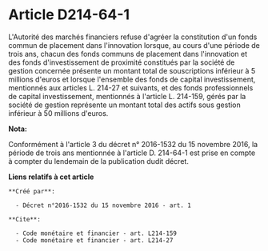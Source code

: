 # Article D214-64-1

L'Autorité des marchés financiers refuse d'agréer la constitution d'un fonds commun de placement dans l'innovation lorsque,
au cours d'une période de trois ans, chacun des fonds communs de placement dans l'innovation et des fonds d'investissement de
proximité constitués par la société de gestion concernée présente un montant total de souscriptions inférieur à 5 millions
d'euros et lorsque l'ensemble des fonds de capital investissement, mentionnés aux articles L. 214-27 et suivants, et des
fonds professionnels de capital investissement, mentionnés à l'article L. 214-159, gérés par la société de gestion représente
un montant total des actifs sous gestion inférieur à 50 millions d'euros.

**Nota:**

Conformément à l'article 3 du décret n° 2016-1532 du 15 novembre 2016, la période de trois ans mentionnée à l'article D.
214-64-1 est prise en compte à compter du lendemain de la publication dudit décret.

**Liens relatifs à cet article**

	**Créé par**:

	  - Décret n°2016-1532 du 15 novembre 2016 - art. 1

	**Cite**:

	  - Code monétaire et financier - art. L214-159
	  - Code monétaire et financier - art. L214-27
